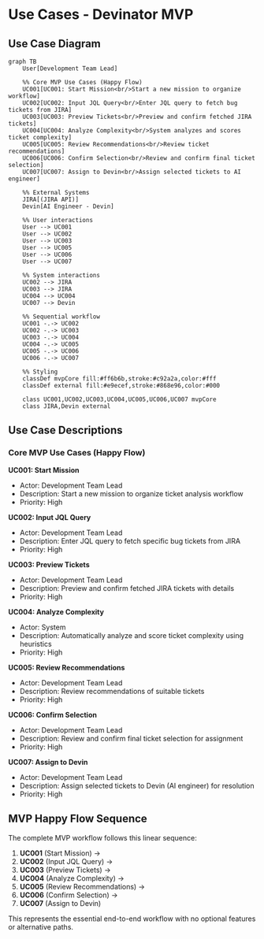 # Use Cases - Devinator MVP

## Use Case Diagram

```mermaid
graph TB
    User[Development Team Lead]

    %% Core MVP Use Cases (Happy Flow)
    UC001[UC001: Start Mission<br/>Start a new mission to organize workflow]
    UC002[UC002: Input JQL Query<br/>Enter JQL query to fetch bug tickets from JIRA]
    UC003[UC003: Preview Tickets<br/>Preview and confirm fetched JIRA tickets]
    UC004[UC004: Analyze Complexity<br/>System analyzes and scores ticket complexity]
    UC005[UC005: Review Recommendations<br/>Review ticket recommendations]
    UC006[UC006: Confirm Selection<br/>Review and confirm final ticket selection]
    UC007[UC007: Assign to Devin<br/>Assign selected tickets to AI engineer]

    %% External Systems
    JIRA[(JIRA API)]
    Devin[AI Engineer - Devin]

    %% User interactions
    User --> UC001
    User --> UC002
    User --> UC003
    User --> UC005
    User --> UC006
    User --> UC007

    %% System interactions
    UC002 --> JIRA
    UC003 --> JIRA
    UC004 --> UC004
    UC007 --> Devin

    %% Sequential workflow
    UC001 -.-> UC002
    UC002 -.-> UC003
    UC003 -.-> UC004
    UC004 -.-> UC005
    UC005 -.-> UC006
    UC006 -.-> UC007

    %% Styling
    classDef mvpCore fill:#ff6b6b,stroke:#c92a2a,color:#fff
    classDef external fill:#e9ecef,stroke:#868e96,color:#000

    class UC001,UC002,UC003,UC004,UC005,UC006,UC007 mvpCore
    class JIRA,Devin external
```

## Use Case Descriptions

### Core MVP Use Cases (Happy Flow)

**UC001: Start Mission**
- Actor: Development Team Lead
- Description: Start a new mission to organize ticket analysis workflow
- Priority: High

**UC002: Input JQL Query**
- Actor: Development Team Lead
- Description: Enter JQL query to fetch specific bug tickets from JIRA
- Priority: High

**UC003: Preview Tickets**
- Actor: Development Team Lead
- Description: Preview and confirm fetched JIRA tickets with details
- Priority: High

**UC004: Analyze Complexity**
- Actor: System
- Description: Automatically analyze and score ticket complexity using heuristics
- Priority: High

**UC005: Review Recommendations**
- Actor: Development Team Lead
- Description: Review recommendations of suitable tickets
- Priority: High

**UC006: Confirm Selection**
- Actor: Development Team Lead
- Description: Review and confirm final ticket selection for assignment
- Priority: High

**UC007: Assign to Devin**
- Actor: Development Team Lead
- Description: Assign selected tickets to Devin (AI engineer) for resolution
- Priority: High

## MVP Happy Flow Sequence

The complete MVP workflow follows this linear sequence:

1. **UC001** (Start Mission) →
2. **UC002** (Input JQL Query) →
3. **UC003** (Preview Tickets) →
4. **UC004** (Analyze Complexity) →
5. **UC005** (Review Recommendations) →
6. **UC006** (Confirm Selection) →
7. **UC007** (Assign to Devin)

This represents the essential end-to-end workflow with no optional features or alternative paths.